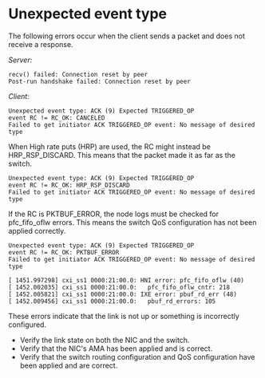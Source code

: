 # Unexpected event type

The following errors occur when the client sends a packet and does not receive a response.

_Server:_

```screen
recv() failed: Connection reset by peer
Post-run handshake failed: Connection reset by peer
```

_Client:_

```screen
Unexpected event type: ACK (9) Expected TRIGGERED_OP
event RC != RC_OK: CANCELED
Failed to get initiator ACK TRIGGERED_OP event: No message of desired type
```

When High rate puts (HRP) are used, the RC might instead be HRP_RSP_DISCARD. This means that the packet made it as far as the switch.

```screen
Unexpected event type: ACK (9) Expected TRIGGERED_OP
event RC != RC_OK: HRP_RSP_DISCARD
Failed to get initiator ACK TRIGGERED_OP event: No message of desired type
```

If the RC is PKTBUF_ERROR, the node logs must be checked for pfc_fifo_oflw errors. This means the switch QoS configuration has not been applied correctly.

```screen
Unexpected event type: ACK (9) Expected TRIGGERED_OP
event RC != RC_OK: PKTBUF_ERROR
Failed to get initiator ACK TRIGGERED_OP event: No message of desired type
```

```screen
[ 1451.997298] cxi_ss1 0000:21:00.0: HNI error: pfc_fifo_oflw (40)
[ 1452.002035] cxi_ss1 0000:21:00.0:   pfc_fifo_oflw_cntr: 218
[ 1452.005821] cxi_ss1 0000:21:00.0: IXE error: pbuf_rd_err (48)
[ 1452.009456] cxi_ss1 0000:21:00.0:   pbuf_rd_errors: 105
```

These errors indicate that the link is not up or something is incorrectly configured.

- Verify the link state on both the NIC and the switch.
- Verify that the NIC's AMA has been applied and is correct.
- Verify that the switch routing configuration and QoS configuration have been applied and are correct.
